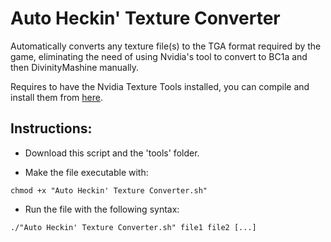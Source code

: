 # Auto Heckin' Texture Converter

Automatically converts any texture file(s) to the TGA format required by the game, eliminating the need of using Nvidia's tool to convert to BC1a and then DivinityMashine manually.

Requires to have the Nvidia Texture Tools installed, you can compile and install them from [here](https://github.com/castano/nvidia-texture-tools).

## Instructions:

* Download this script and the 'tools' folder.

* Make the file executable with:
```
chmod +x "Auto Heckin' Texture Converter.sh"
```

* Run the file with the following syntax:
```
./"Auto Heckin' Texture Converter.sh" file1 file2 [...]
```
